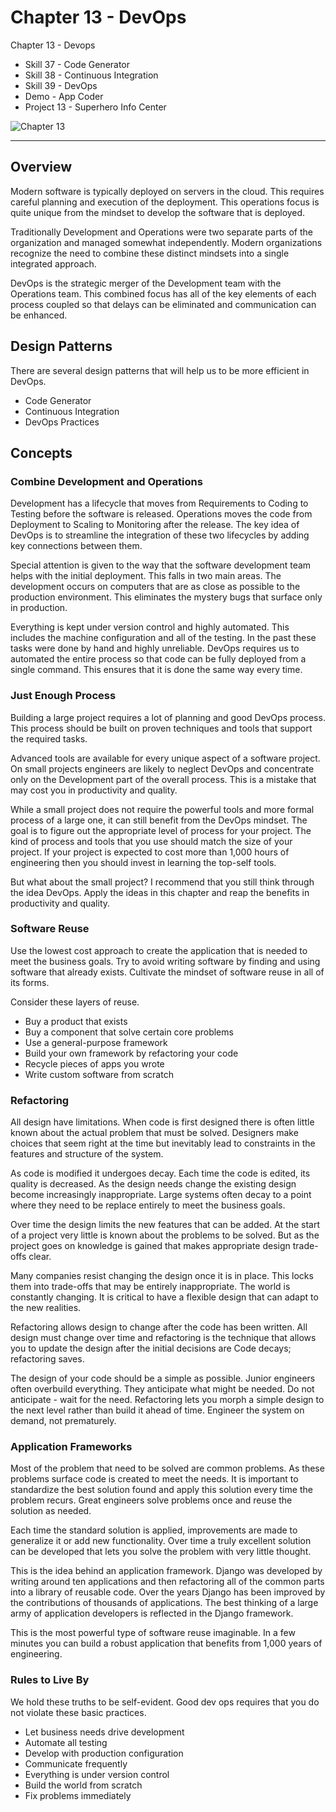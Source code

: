# Chapter 13 - DevOps 

Chapter 13 - Devops

- Skill 37 - Code Generator
- Skill 38 - Continuous Integration
- Skill 39 - DevOps
- Demo - App Coder
- Project 13 - Superhero Info Center

![Chapter 13](img/chapter-13.jpg)

---


## Overview

Modern software is typically deployed on servers in the cloud.   This requires
careful planning and execution of the deployment.  This operations focus is quite 
unique from the mindset to develop the software that is deployed.

Traditionally Development and Operations were two separate parts of the organization
and managed somewhat independently.  Modern organizations recognize the need to combine
these distinct mindsets into a single integrated approach.

DevOps is the strategic merger of the Development team with the Operations team.  This
combined focus has all of the key elements of each process coupled so that delays 
can be eliminated and communication can be enhanced.


## Design Patterns

There are several design patterns that will help us to be more efficient in DevOps.

* Code Generator
* Continuous Integration
* DevOps Practices


## Concepts

### Combine Development and Operations

Development has a lifecycle that moves from Requirements to Coding to Testing before
the software is released.  Operations moves the code from Deployment to Scaling to
Monitoring after the release.  The key idea of DevOps is to streamline the integration
of these two lifecycles by adding key connections between them.

Special attention is given to the way that the software development team helps with
the initial deployment.  This falls in two main areas.  The development occurs on computers
that are as close as possible to the production environment.  This eliminates
the mystery bugs that surface only in production.  

Everything is kept under version control and highly automated. This includes
the machine configuration and all of the testing.  In the past these tasks were 
done by hand and highly unreliable.  DevOps requires us to automated the entire
process so that code can be fully deployed from a single command.  This ensures
that it is done the same way every time.


### Just Enough Process

Building a large project requires a lot of planning and good DevOps process.
This process should be built on proven techniques and tools that support the
required tasks.

Advanced tools are available for every unique aspect of a software project.
On small projects engineers are likely to neglect DevOps and concentrate only
on the Development part of the overall process.  This is a mistake that may 
cost you in productivity and quality.

While a small project does not require the powerful tools and more formal 
process of a large one, it can still benefit from the DevOps mindset.  The
goal is to figure out the appropriate level of process for your project.
The kind of process and tools that you use should match the size of your project.
If your project is expected to cost more than 1,000 hours of engineering then
you should invest in learning the top-self tools.

But what about the small project? I recommend that you still think through the
idea DevOps.  Apply the ideas in this chapter and reap the benefits in productivity
and quality.


### Software Reuse

Use the lowest cost approach to create the application that is needed to 
meet the business goals.  Try to avoid writing software by finding and using
software that already exists.   Cultivate the mindset of software reuse in
all of its forms.

Consider these layers of reuse.

* Buy a product that exists
* Buy a component that solve certain core problems
* Use a general-purpose framework 
* Build your own framework by refactoring your code
* Recycle pieces of apps you wrote
* Write custom software from scratch


### Refactoring

All design have limitations.  When code is first designed there is often little known about the 
actual problem that must be solved.  Designers make choices that seem right at the time but inevitably
lead to constraints in the features and structure of the system.

As code is modified it undergoes decay.  Each time the code is edited, its quality is decreased.  As the
design needs change the existing design become increasingly inappropriate.  Large systems often decay
to a point where they need to be replace entirely to meet the business goals.

Over time the design limits the new features that can be added.  At the start of a project very little
is known about the problems to be solved.  But as the project goes on knowledge is gained that makes
appropriate design trade-offs clear.

Many companies resist changing the design once it is in place.  This locks them into trade-offs that 
may be entirely inappropriate.  The world is constantly changing.  It is critical to have a flexible
design that can adapt to the new realities.

Refactoring allows design to change after the code has been written.  All design must change over time
and refactoring is the technique that allows you to update the design after the initial decisions are 
Code decays; refactoring saves.

The design of your code should be a simple as possible.  Junior engineers often overbuild everything.
They anticipate what might be needed.  Do not anticipate - wait for the need.  Refactoring lets you
morph a simple design to the next level rather than build it ahead of time.
Engineer the system on demand, not prematurely.


### Application Frameworks

Most of the problem that need to be solved are common problems.  As these problems surface code
is created to meet the needs.  It is important to standardize the best solution found and apply
this solution every time the problem recurs.  Great engineers solve problems once and reuse
the solution as needed.

Each time the standard solution is applied, improvements are made to generalize it or add new
functionality.  Over time a truly excellent solution can be developed that lets you solve the
problem with very little thought.

This is the idea behind an application framework.  Django was developed by writing around ten 
applications and then refactoring all of the common parts into a library of reusable code.  Over
the years Django has been improved by the contributions of thousands of applications.  The
best thinking of a large army of application developers is reflected in the Django framework.

This is the most powerful type of software reuse imaginable.  In a few minutes you can build a
robust application that benefits from 1,000 years of engineering.


### Rules to Live By

We hold these truths to be self-evident.  Good dev ops requires that
you do not violate these basic practices.

* Let business needs drive development
* Automate all testing
* Develop with production configuration
* Communicate frequently
* Everything is under version control
* Build the world from scratch
* Fix problems immediately

